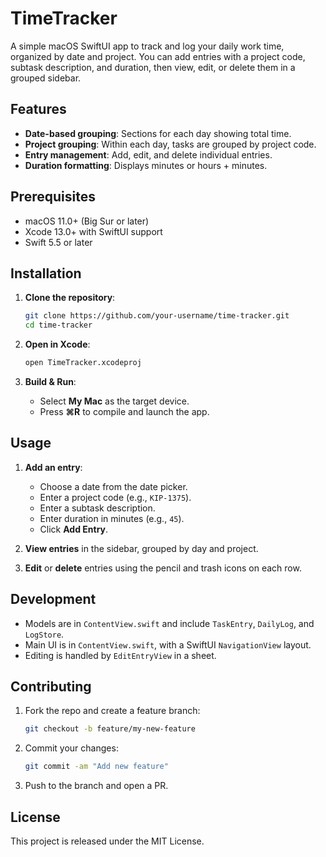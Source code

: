 # TimeTracker

A simple macOS SwiftUI app to track and log your daily work time, organized by date and project. You can add entries with a project code, subtask description, and duration, then view, edit, or delete them in a grouped sidebar.

## Features

* **Date-based grouping**: Sections for each day showing total time.
* **Project grouping**: Within each day, tasks are grouped by project code.
* **Entry management**: Add, edit, and delete individual entries.
* **Duration formatting**: Displays minutes or hours + minutes.

## Prerequisites

* macOS 11.0+ (Big Sur or later)
* Xcode 13.0+ with SwiftUI support
* Swift 5.5 or later

## Installation

1. **Clone the repository**:

   ```bash
   git clone https://github.com/your-username/time-tracker.git
   cd time-tracker
   ```
2. **Open in Xcode**:

   ```bash
   open TimeTracker.xcodeproj
   ```
3. **Build & Run**:

   * Select **My Mac** as the target device.
   * Press **⌘R** to compile and launch the app.

## Usage

1. **Add an entry**:

   * Choose a date from the date picker.
   * Enter a project code (e.g., `KIP-1375`).
   * Enter a subtask description.
   * Enter duration in minutes (e.g., `45`).
   * Click **Add Entry**.
2. **View entries** in the sidebar, grouped by day and project.
3. **Edit** or **delete** entries using the pencil and trash icons on each row.

## Development

* Models are in `ContentView.swift` and include `TaskEntry`, `DailyLog`, and `LogStore`.
* Main UI is in `ContentView.swift`, with a SwiftUI `NavigationView` layout.
* Editing is handled by `EditEntryView` in a sheet.

## Contributing

1. Fork the repo and create a feature branch:

   ```bash
   git checkout -b feature/my-new-feature
   ```
2. Commit your changes:

   ```bash
   git commit -am "Add new feature"
   ```
3. Push to the branch and open a PR.

## License

This project is released under the MIT License.
